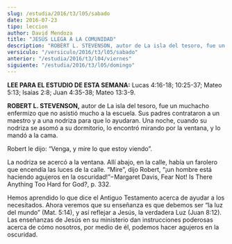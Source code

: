 ```yaml
---
slug: /estudia/2016/t3/l05/sabado
date: 2016-07-23
tipo: leccion
author: David Mendoza
title: "JESÚS LLEGA A LA COMUNIDAD"
description: "ROBERT L. STEVENSON, autor de La isla del tesoro, fue un muchacho enfermizo que  no asistió mucho a la escuela. Sus padres contrataron a un maestro y a una  nodriza para que lo ayudaran. Una noche, cuando su nodriza se asomó a su  dormitorio, lo encontró mirando por la vent..."
versiculo: "/versiculo/2016/t3/l05/sabado"
anterior: "/estudia/2016/t3/l04/viernes"
siguiente: "/estudia/2016/t3/l05/domingo"
---
```


**LEE PARA EL ESTUDIO DE ESTA SEMANA:** Lucas 4:16-18; 10:25-37; Mateo 5:13; Isaías 2:8; Juan 4:35-38; Mateo 13:3-9.

**ROBERT L. STEVENSON,** autor de La isla del tesoro, fue un muchacho enfermizo que no asistió mucho a la escuela. Sus padres contrataron a un maestro y a una nodriza para que lo ayudaran. Una noche, cuando su nodriza se asomó a su dormitorio, lo encontró mirando por la ventana, y lo mandó a la cama.

Robert le dijo: “Venga, y mire lo que estoy viendo”.

La nodriza se acercó a la ventana. Allí abajo, en la calle, había un farolero que encendía las luces de la calle. “Mire”, dijo Robert, “¡un hombre está haciendo agujeros en la oscuridad!”−Margaret Davis, Fear Not! Is There Anything Too Hard for God?, p. 332.

Hemos aprendido lo que dice el Antiguo Testamento acerca de ayudar a los necesitados. Ahora veremos que su enseñanza es que debemos ser “la luz del mundo” (Mat. 5:14), y así reflejar a Jesús, la verdadera Luz (Juan 8:12). Las enseñanzas de Jesús en su ministerio dan instrucciones poderosas acerca de cómo nosotros, por medio de él, podemos hacer agujeros en la oscuridad.

